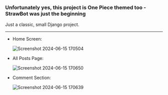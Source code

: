 <h3> Unfortunately yes, this project is One Piece themed too - StrawBot was just the beginning </h3>

Just a classic, small Django project.

<hr>

<ul>
  <li>
  Home Screen: 
  
  ![Screenshot 2024-06-15 170504](https://github.com/greshbasic/My-Blog/assets/100721569/05f3ff7e-5c99-4f9c-a0ca-0140ca0e307d)
  </li>

  <li>
  All Posts Page:
  
  ![Screenshot 2024-06-15 170650](https://github.com/greshbasic/My-Blog/assets/100721569/de3965a5-c600-4c86-8c96-b6a497bc50d3)
  </li>

  <li>
  Comment Section:
  
  ![Screenshot 2024-06-15 170639](https://github.com/greshbasic/My-Blog/assets/100721569/3aed55f3-0068-4736-b6be-0f4c88aa763c)
  </li>
</ul>
